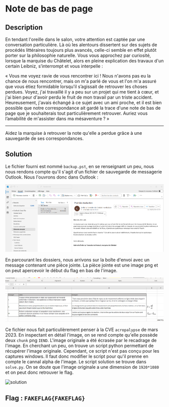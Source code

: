 # Note de bas de page

## Description

En tendant l'oreille dans le salon, votre attention est captée par une conversation particulière. Là où les alentours dissertent sur des sujets de procédés littéraires toujours plus avancés, celle-ci semble en effet plutôt porter sur la philosophie naturelle. Vous vous approchez par curiosité, lorsque la marquise du Châtelet, alors en pleine explication des travaux d'un certain Leibniz, s’interrompt et vous interpelle :

« Vous me voyez ravie de vous rencontrer ici ! Nous n'avons pas eu la chance de nous rencontrer, mais on m'a parlé de vous et l'on m'a assuré que vous étiez formidable lorsqu'il s’agissait de retrouver les choses perdues. Voyez, j'ai travaillé il y a peu sur un projet qui me tient à cœur, et j'ai bien peur d'avoir perdu le fruit de mon travail par un triste accident. Heureusement, j'avais échangé à ce sujet avec un ami proche, et il est bien possible que notre correspondance ait gardé la trace d'une note de bas de page que je souhaiterais tout particulièrement retrouver. Auriez vous l’amabilité de m'assister dans ma mésaventure ? »

---

Aidez la marquise à retrouver la note qu'elle a perdue grâce à une sauvegarde de ses correspondances.

## Solution

Le fichier fourni est nommé `backup.pst`, en se renseignant un peu, nous nous rendons compte qu'il s'agit d'un fichier de sauvegarde de messagerie Outlook. Nous l'ouvrons donc dans Outlook :

![outlook](outlook.png)

En parcourant les dossiers, nous arrivons sur la boîte d'envoi avec un message contenant une pièce jointe. La pièce jointe est une image png et on peut apercevoir le début du flag en bas de l'image.

![Capture d’écran 2023-05-07 210840](Capture%20d’écran%202023-05-07%20210840.png)

Ce fichier nous fait particulièrement penser à la CVE `acropalypse` de mars 2023. En inspectant en détail l'image, on se rend compte qu'elle possède deux `chunk` png `IEND`. L'image originale a été écrasée par le recadrage de l'image. En cherchant un peu, on trouve un script python permettant de récupérer l'image originale. Cependant, ce script n'est pas conçu pour les captures windows. Il faut donc modifier le script pour qu'il prenne en compte le cannal alpha de l'image. Le script solution se trouve dans `solve.py`. On se doute que l'image originale a une dimension de `1920*1080` et on peut donc retrouver le flag.

![solution](solution.png)

## Flag : `FAKEFLAG{FAKEFLAG}`
